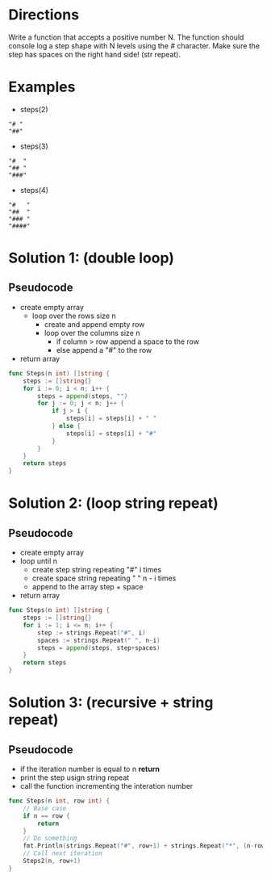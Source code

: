 # Directions

Write a function that accepts a positive number N. The function should console log a step shape with N levels using the # character. Make sure the step has spaces on the right hand side! (str repeat).

# Examples

- steps(2)

```
"# "
"##"
```

- steps(3)

```
"#  "
"## "
"###"
```

- steps(4)

```
"#   "
"##  "
"### "
"####"
```

# Solution 1: (double loop)

## Pseudocode

- create empty array
  - loop over the rows size n
    - create and append empty row
    - loop over the columns size n
      - if column > row append a space to the row
      - else append a "#" to the row
- return array

```go
func Steps(n int) []string {
	steps := []string{}
	for i := 0; i < n; i++ {
		steps = append(steps, "")
		for j := 0; j < n; j++ {
			if j > i {
				steps[i] = steps[i] + " "
			} else {
				steps[i] = steps[i] + "#"
			}
		}
	}
	return steps
}
```

# Solution 2: (loop string repeat)

## Pseudocode

- create empty array
- loop until n
  - create step string repeating "#" i times
  - create space string repeating " " n - i times
  - append to the array step + space
- return array

```go
func Steps(n int) []string {
	steps := []string{}
	for i := 1; i <= n; i++ {
		step := strings.Repeat("#", i)
		spaces := strings.Repeat(" ", n-i)
		steps = append(steps, step+spaces)
	}
	return steps
}
```

# Solution 3: (recursive + string repeat)

## Pseudocode

- if the iteration number is equal to n **return**
- print the step usign string repeat
- call the function incrementing the interation number

```go
func Steps(n int, row int) {
	// Base case
	if n == row {
		return
	}
	// Do something
	fmt.Println(strings.Repeat("#", row+1) + strings.Repeat("*", (n-row-1)))
	// Call next iteration
	Steps2(n, row+1)
}
```

